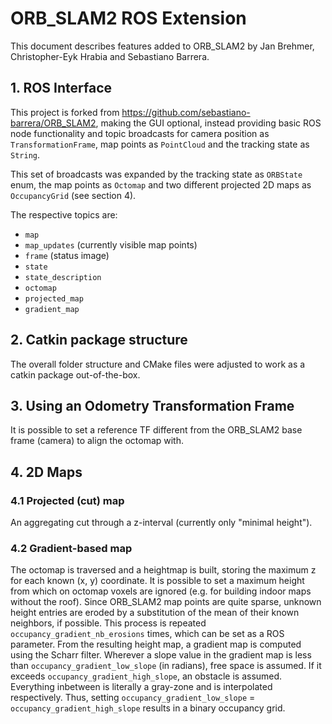 # ORB_SLAM2 ROS Extension

This document describes features added to ORB_SLAM2 by Jan Brehmer, Christopher-Eyk Hrabia and Sebastiano Barrera.

## 1. ROS Interface

This project is forked from https://github.com/sebastiano-barrera/ORB_SLAM2, making the GUI optional, instead providing basic ROS node functionality and topic broadcasts for camera position as `TransformationFrame`, map points as `PointCloud` and the tracking state as `String`.

This set of broadcasts was expanded by the tracking state as `ORBState` enum, the map points as `Octomap` and two different projected 2D maps as `OccupancyGrid` (see section 4).

The respective topics are:

* `map`
* `map_updates` (currently visible map points)
* `frame` (status image)
* `state`
* `state_description`
* `octomap`
* `projected_map`
* `gradient_map`


## 2. Catkin package structure

The overall folder structure and CMake files were adjusted to work as a catkin package out-of-the-box.


## 3. Using an Odometry Transformation Frame

It is possible to set a reference TF different from the ORB_SLAM2 base frame (camera) to align the octomap with.


## 4. 2D Maps

### 4.1 Projected (cut) map

An aggregating cut through a z-interval (currently only "minimal height").

### 4.2 Gradient-based map

The octomap is traversed and a heightmap is built, storing the maximum z for each known (x, y) coordinate.
It is possible to set a maximum height from which on octomap voxels are ignored (e.g. for building indoor maps without the roof).
Since ORB_SLAM2 map points are quite sparse, unknown height entries are eroded by a substitution of the mean of their known neighbors, if possible.
This process is repeated `occupancy_gradient_nb_erosions` times, which can be set as a ROS parameter.
From the resulting height map, a gradient map is computed using the Scharr filter.
Wherever a slope value in the gradient map is less than `occupancy_gradient_low_slope` (in radians), free space is assumed.
If it exceeds `occupancy_gradient_high_slope`, an obstacle is assumed.
Everything inbetween is literally a gray-zone and is interpolated respectively.
Thus, setting `occupancy_gradient_low_slope` = `occupancy_gradient_high_slope` results in a binary occupancy grid.